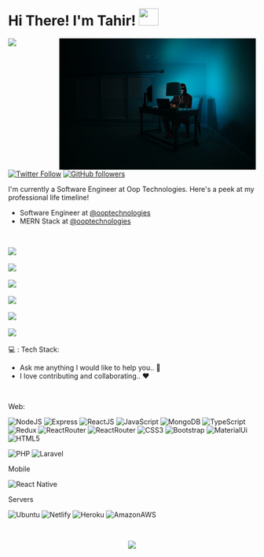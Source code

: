 <h1>Hi There! I'm Tahir! <img src="https://media.giphy.com/media/xonOzxf2M8hNu/giphy.gif" width="40" height="35"></h1>

<img align='right' src="/picture.jpg" width="400">

![](https://komarev.com/ghpvc/?username=tahirakbar1&style=flat-square)
[![Twitter Follow](https://img.shields.io/twitter/follow/its_Tahirr?style=social)](https://twitter.com/Its_Tahirr)
[![GitHub followers](https://img.shields.io/github/followers/tahirakbar1?style=social)](https://github.com/tahirakbar1)

I'm currently a Software Engineer at Oop Technologies. Here's a peek at my professional life timeline!

- Software Engineer at [@ooptechnologies](https://www.ooptechnologies.com/)
- MERN Stack at [@ooptechnologies](https://www.ooptechnologies.com/)


[<br><p align='left'> <img src="https://img.shields.io/badge/website-tahirakbar1.github.io-black?style=for-the-badge&logo=appveyor"/>][1]

[<img src="https://img.shields.io/badge/email-tahirakbar333@gmail.com-red?style=for-the-badge&logo=google"/>][2]

[<img src="https://img.shields.io/badge/linkedin-tahirakbar4-blue?style=for-the-badge&logo=linkedin"/>][3]

[<img src="https://img.shields.io/badge/twitter-its_Tahirr-lightblue?style=for-the-badge&logo=twitter"/>][4]

[<img src="https://img.shields.io/badge/stackoverflow-Tahir-blue?style=for-the-badge&logo=stackoverflow"/></p>][5]

[<img src="https://img.shields.io/badge/gitlab-Tahirakbar-blue?style=for-the-badge&logo=gitlab"/></p>][6]

 [1]: https://tahirakbar1.github.io/
 [2]: mailto:tahirakbar333@gmail.com
 [3]: https://www.linkedin.com/in/tahirakbar4/
 [4]: https://twitter.com/its_Tahirr
 [5]: https://stackoverflow.com/users/9527069/tahir
 [6]: https://gitlab.com/tahirakbar

💻 : Tech Stack: 

 - Ask me anything I would like to help you.. 💬
 - I love contributing and collaborating.. ❤️

<br/>

Web:

![NodeJS](https://img.shields.io/badge/Node.js-43853D?style=for-the-badge&logo=node.js&logoColor=white)
![Express](https://img.shields.io/badge/Express.js-404D59?style=for-the-badge)
![ReactJS](https://img.shields.io/badge/React-20232A?style=for-the-badge&logo=react&logoColor=61DAFB)
![JavaScript](https://img.shields.io/badge/JavaScript-F7DF1E?style=for-the-badge&logo=javascript&logoColor=black)
![MongoDB](https://img.shields.io/badge/MongoDB-4EA94B?style=for-the-badge&logo=mongodb&logoColor=white)
![TypeScript](https://img.shields.io/badge/TypeScript-007ACC?style=for-the-badge&logo=typescript&logoColor=white)
![Redux](https://img.shields.io/badge/Redux-593D88?style=for-the-badge&logo=redux&logoColor=white)
![ReactRouter](https://img.shields.io/badge/React_Router-CA4245?style=for-the-badge&logo=react-router&logoColor=white)
![ReactRouter](https://img.shields.io/badge/jQuery-0769AD?style=for-the-badge&logo=jquery&logoColor=white)
![CSS3](https://img.shields.io/badge/css3-%231572B6.svg?style=for-the-badge&logo=css3&logoColor=white)
![Bootstrap](https://img.shields.io/badge/Bootstrap-563D7C?style=for-the-badge&logo=bootstrap&logoColor=white)
![MaterialUi](https://img.shields.io/badge/Material--UI-0081CB?style=for-the-badge&logo=material-ui&logoColor=white)
![HTML5](https://img.shields.io/badge/html5-%23E34F26.svg?style=for-the-badge&logo=html5&logoColor=white)

![PHP](https://img.shields.io/badge/PHP-777BB4?style=for-the-badge&logo=php&logoColor=white)
![Laravel](https://img.shields.io/badge/Laravel-FF2D20?style=for-the-badge&logo=laravel&logoColor=white)


Mobile 

![React Native](https://img.shields.io/badge/React_Native-20232A?style=for-the-badge&logo=react&logoColor=61DAFB)

Servers

![Ubuntu](https://img.shields.io/badge/Ubuntu-E95420?style=for-the-badge&logo=ubuntu&logoColor=white)
![Netlify](https://img.shields.io/badge/Netlify-00C7B7?style=for-the-badge&logo=netlify&logoColor=white)
![Heroku](https://img.shields.io/badge/Heroku-430098?style=for-the-badge&logo=heroku&logoColor=white)
![AmazonAWS](https://img.shields.io/badge/Amazon_AWS-232F3E?style=for-the-badge&logo=amazon-aws&logoColor=white)

 
<br/>


<p align="center"><img src="https://github-readme-streak-stats.herokuapp.com/?user=tahirakbar1&theme=dark&ring=FFB19A&hide_border=true&currStreakNum=F6A085&fire=F6A085&currStreakLabel=F6A085"></p>


 